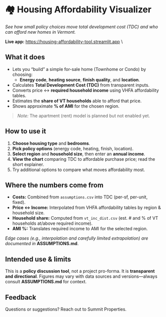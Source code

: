 # 🏘️ Housing Affordability Visualizer

*See how small policy choices move total development cost (TDC) and who can afford new homes in Vermont.*

**Live app:** https://housing-affordability-tool.streamlit.app  \

## What it does

- Lets you “build” a simple for-sale home (Townhome or Condo) by choosing:
  - **Energy code**, **heating source**, **finish quality**, and **location**.
- Calculates **Total Development Cost (TDC)** from transparent inputs.
- Converts price ↔ **required household income** using VHFA affordability tables.
- Estimates the **share of VT households** able to afford that price.
- Shows approximate **% of AMI** for the chosen region.

> *Note:* The apartment (rent) model is planned but not enabled yet.

## How to use it

1. **Choose housing type** and **bedrooms**.  
2. **Pick policy options** (energy code, heating, finish, location).  
3. **Select region** and **household size**, then enter an **annual income**.  
4. **View the chart** comparing TDC to affordable purchase price; read the short explainer.  
5. Try additional options to compare what moves affordability most.

## Where the numbers come from

- **Costs:** Combined from `assumptions.csv` into TDC (per-sf, per-unit, fixed).  
- **Price ↔ Income:** Interpolated from VHFA affordability tables by region & household size.  
- **Household share:** Computed from `vt_inc_dist.csv` (est. # and % of VT households at/above required income).  
- **AMI %:** Translates required income to AMI for the selected region.

*Edge cases (e.g., interpolation and carefully limited extrapolation) are documented in* **ASSUMPTIONS.md**.

## Intended use & limits

This is a **policy discussion tool**, not a project pro-forma. It is **transparent and directional**. Figures may vary with data sources and versions—always consult **ASSUMPTIONS.md** for context.

## Feedback

Questions or suggestions? Reach out to Summit Properties.
